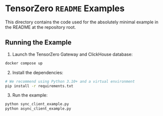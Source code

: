 # TensorZero `README` Examples

This directory contains the code used for the absolutely minimal example in the README at the repository root.

## Running the Example

1. Launch the TensorZero Gateway and ClickHouse database:

```bash
docker compose up
```

2. Install the dependencies:

```bash
# We recommend using Python 3.10+ and a virtual environment
pip install -r requirements.txt
```

3. Run the example:

```bash
python sync_client_example.py
python async_client_example.py
```
